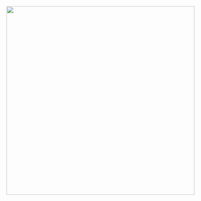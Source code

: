 <div id="header" align="center">
  <img src="[https://miro.medium.com/v2/resize:fit:828/format:webp/0*mjG1YdoT7xPcnznN.jpg](https://yt3.googleusercontent.com/xE9MRa26hy7KIOo-DP0RG83R4ag3beyCapi-ZY25iGqZDZ-QS78rqNvGFp7pS3ZA-YMUnrJHTF8=s900-c-k-c0x00ffffff-no-rj)" width="500"/>
</div>
